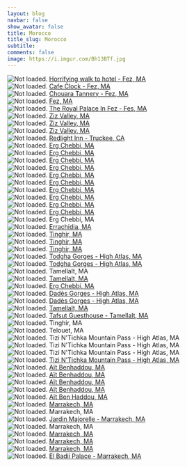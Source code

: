 ```yaml
---
layout: blog
navbar: false
show_avatar: false
title: Morocco
title_slug: Morocco
subtitle: 
comments: false
image: https://i.imgur.com/Bh13BTf.jpg
---
```


<div class="img-container">
  <img src="https://i.imgur.com/I4CPU2A.jpg" alt="Not loaded." class="center-block">
  <a href="https://www.google.com/maps/search/?api=1&query=34.0617361,-5.0070194" target="_blank">
    <span class="img-caption-corner" style="display: inline;">Horrifying walk to hotel - Fez, MA</span>
  </a>  
</div> 


<div class="img-container">
  <img src="https://i.imgur.com/45ZqQB6.jpg" alt="Not loaded." class="center-block">
  <a href="https://www.google.com/maps/search/?api=1&query=34.0623083,-4.9831611" target="_blank">
    <span class="img-caption-corner" style="display: inline;">Cafe Clock - Fez, MA</span>
  </a>  
</div> 


<div class="img-container">
  <img src="https://i.imgur.com/od9sP0b.jpg" alt="Not loaded." class="center-block">
  <a href="https://www.google.com/maps/search/?api=1&query=34.0660528,-4.9711083" target="_blank">
    <span class="img-caption-corner" style="display: inline;">Chouara Tannery - Fez, MA</span>
  </a>  
</div> 


<div class="img-container">
  <img src="https://i.imgur.com/bGkNUZ9.jpg" alt="Not loaded." class="center-block">
  <a href="https://www.google.com/maps/search/?api=1&query=34.0621694,-4.9848056" target="_blank">
    <span class="img-caption-corner" style="display: inline;">Fez, MA</span>
  </a>  
</div> 


<div class="img-container">
  <img src="https://i.imgur.com/VAgyq3r.jpg" alt="Not loaded." class="center-block">
  <a href="https://www.google.com/maps/search/?api=1&query=34.0529778,-4.9938028" target="_blank">
    <span class="img-caption-corner" style="display: inline;">The Royal Palace In Fez - Fes, MA</span>
  </a>  
</div> 


<div class="img-container">
  <img src="https://i.imgur.com/bRPBkeH.jpg" alt="Not loaded." class="center-block">
  <a href="https://www.google.com/maps/search/?api=1&query=31.6530433,-4.2122376" target="_blank">
    <span class="img-caption-corner" style="display: inline;">Ziz Valley, MA</span>
  </a>  
</div> 


<div class="img-container">
  <img src="https://i.imgur.com/iYRH2am.jpg" alt="Not loaded." class="center-block">
  <a href="https://www.google.com/maps/search/?api=1&query=31.6530433,-4.2122376" target="_blank">
    <span class="img-caption-corner" style="display: inline;">Ziz Valley, MA</span>
  </a>  
</div> 


<div class="img-container">
  <img src="https://i.imgur.com/MONTKQS.jpg" alt="Not loaded." class="center-block">
  <a href="https://www.google.com/maps/search/?api=1&query=31.6530433,-4.2122376" target="_blank">
    <span class="img-caption-corner" style="display: inline;">Ziz Valley, MA</span>
  </a>  
</div> 


<div class="img-container">
  <img src="https://i.imgur.com/w4uNMjG.jpg" alt="Not loaded." class="center-block">
  <a href="https://www.google.com/maps/search/?api=1&query=31.1458509,-3.9765540" target="_blank">
    <span class="img-caption-corner" style="display: inline;">Redlight Inn - Truckee, CA</span>
  </a>  
</div> 


<div class="img-container">
  <img src="https://i.imgur.com/QjDNJnG.jpg" alt="Not loaded." class="center-block">
  <a href="https://www.google.com/maps/search/?api=1&query=31.1458509,-3.9765540" target="_blank">
    <span class="img-caption-corner" style="display: inline;">Erg Chebbi, MA</span>
  </a>  
</div> 


<div class="img-container">
  <img src="https://i.imgur.com/U2glBNU.jpg" alt="Not loaded." class="center-block">
  <a href="https://www.google.com/maps/search/?api=1&query=32.6829735,-4.7407244" target="_blank">
    <span class="img-caption-corner" style="display: inline;">Erg Chebbi, MA</span>
  </a>  
</div> 


<div class="img-container">
  <img src="https://i.imgur.com/bK4VHRY.jpg" alt="Not loaded." class="center-block">
  <a href="https://www.google.com/maps/search/?api=1&query=32.6797462,-4.7263166" target="_blank">
    <span class="img-caption-corner" style="display: inline;">Erg Chebbi, MA</span>
  </a>  
</div> 


<div class="img-container">
  <img src="https://i.imgur.com/ZDfRLfw.jpg" alt="Not loaded." class="center-block">
  <a href="https://www.google.com/maps/search/?api=1&query=32.6797462,-4.7263166" target="_blank">
    <span class="img-caption-corner" style="display: inline;">Erg Chebbi, MA</span>
  </a>  
</div> 


<div class="img-container">
  <img src="https://i.imgur.com/DVZVeLw.jpg" alt="Not loaded." class="center-block">
  <a href="https://www.google.com/maps/search/?api=1&query=32.6797462,-4.7263166" target="_blank">
    <span class="img-caption-corner" style="display: inline;">Erg Chebbi, MA</span>
  </a>  
</div> 


<div class="img-container">
  <img src="https://i.imgur.com/egC7MfT.jpg" alt="Not loaded." class="center-block">
  <a href="https://www.google.com/maps/search/?api=1&query=31.1883778,-4.0218083" target="_blank">
    <span class="img-caption-corner" style="display: inline;">Erg Chebbi, MA</span>
  </a>  
</div> 


<div class="img-container">
  <img src="https://i.imgur.com/BflhtNZ.jpg" alt="Not loaded." class="center-block">
  <a href="https://www.google.com/maps/search/?api=1&query=31.1874361,-4.0195778" target="_blank">
    <span class="img-caption-corner" style="display: inline;">Erg Chebbi, MA</span>
  </a>  
</div> 


<div class="img-container">
  <img src="https://i.imgur.com/XnsAaXL.jpg" alt="Not loaded." class="center-block">
  <a href="https://www.google.com/maps/search/?api=1&query=31.1858000,-4.0156444" target="_blank">
    <span class="img-caption-corner" style="display: inline;">Erg Chebbi, MA</span>
  </a>  
</div> 


<div class="img-container">
  <img src="https://i.imgur.com/ocR4ZxG.jpg" alt="Not loaded." class="center-block">
  <a href="https://www.google.com/maps/search/?api=1&query=31.1857056,-4.0156028" target="_blank">
    <span class="img-caption-corner" style="display: inline;">Erg Chebbi, MA</span>
  </a>  
</div> 


<div class="img-container">
  <img src="https://i.imgur.com/Bh13BTf.jpg" alt="Not loaded." class="center-block">
  <a href="https://www.google.com/maps/search/?api=1&query=31.1857000,-4.0155750" target="_blank">
    <span class="img-caption-corner" style="display: inline;">Erg Chebbi, MA</span>
  </a>  
</div> 


<div class="img-container">
  <img src="https://i.imgur.com/tniabuo.jpg" alt="Not loaded." class="center-block">
  <a  target="_blank">
    <span class="img-caption-corner" style="display: inline;">Erg Chebbi, MA</span>
  </a>  
</div> 


<div class="img-container">
  <img src="https://i.imgur.com/NXlwdRD.jpg" alt="Not loaded." class="center-block">
  <a href="https://www.google.com/maps/search/?api=1&query=31.2477750,-4.5994850" target="_blank">
    <span class="img-caption-corner" style="display: inline;">Errachidia, MA</span>
  </a>  
</div> 


<div class="img-container">
  <img src="https://i.imgur.com/rdVLMqC.jpg" alt="Not loaded." class="center-block">
  <a href="https://www.google.com/maps/search/?api=1&query=31.1919435,-4.0297255" target="_blank">
    <span class="img-caption-corner" style="display: inline;">Tinghir, MA</span>
  </a>  
</div> 


<div class="img-container">
  <img src="https://i.imgur.com/2x56VDY.jpg" alt="Not loaded." class="center-block">
  <a href="https://www.google.com/maps/search/?api=1&query=31.1906192,-4.0277260" target="_blank">
    <span class="img-caption-corner" style="display: inline;">Tinghir, MA</span>
  </a>  
</div> 


<div class="img-container">
  <img src="https://i.imgur.com/fnupRsu.jpg" alt="Not loaded." class="center-block">
  <a href="https://www.google.com/maps/search/?api=1&query=31.1896146,-4.0240333" target="_blank">
    <span class="img-caption-corner" style="display: inline;">Tinghir, MA</span>
  </a>  
</div> 


<div class="img-container">
  <img src="https://i.imgur.com/pDXEY57.jpg" alt="Not loaded." class="center-block">
  <a href="https://www.google.com/maps/search/?api=1&query=31.5883187,-5.6034511" target="_blank">
    <span class="img-caption-corner" style="display: inline;">Todgha Gorges - High Atlas, MA</span>
  </a>  
</div> 


<div class="img-container">
  <img src="https://i.imgur.com/u6ZJ1bP.jpg" alt="Not loaded." class="center-block">
  <a href="https://www.google.com/maps/search/?api=1&query=31.1897420,-4.0232747" target="_blank">
    <span class="img-caption-corner" style="display: inline;">Todgha Gorges - High Atlas, MA</span>
  </a>  
</div> 


<div class="img-container">
  <img src="https://i.imgur.com/w0XYdUt.jpg" alt="Not loaded." class="center-block">
  <a  target="_blank">
    <span class="img-caption-corner" style="display: inline;">Tamellalt, MA</span>
  </a>  
</div> 


<div class="img-container">
  <img src="https://i.imgur.com/aXygHAh.jpg" alt="Not loaded." class="center-block">
  <a href="https://www.google.com/maps/search/?api=1&query=31.1919411,-4.0296574" target="_blank">
    <span class="img-caption-corner" style="display: inline;">Tamellalt, MA</span>
  </a>  
</div> 


<div class="img-container">
  <img src="https://i.imgur.com/NbplJRd.jpg" alt="Not loaded." class="center-block">
  <a href="https://www.google.com/maps/search/?api=1&query=31.1898333,-4.0241194" target="_blank">
    <span class="img-caption-corner" style="display: inline;">Erg Chebbi, MA</span>
  </a>  
</div> 


<div class="img-container">
  <img src="https://i.imgur.com/5ecD8tP.jpg" alt="Not loaded." class="center-block">
  <a href="https://www.google.com/maps/search/?api=1&query=31.4534743,-6.2364364" target="_blank">
    <span class="img-caption-corner" style="display: inline;">Dadès Gorges - High Atlas, MA</span>
  </a>  
</div> 


<div class="img-container">
  <img src="https://i.imgur.com/N8eB0kN.jpg" alt="Not loaded." class="center-block">
  <a href="https://www.google.com/maps/search/?api=1&query=31.4534743,-6.2364364" target="_blank">
    <span class="img-caption-corner" style="display: inline;">Dadès Gorges - High Atlas, MA</span>
  </a>  
</div> 


<div class="img-container">
  <img src="https://i.imgur.com/lL94nX2.jpg" alt="Not loaded." class="center-block">
  <a href="https://www.google.com/maps/search/?api=1&query=31.4534743,-6.2364364" target="_blank">
    <span class="img-caption-corner" style="display: inline;">Tamellalt, MA</span>
  </a>  
</div> 


<div class="img-container">
  <img src="https://i.imgur.com/mL2H0yG.jpg" alt="Not loaded." class="center-block">
  <a href="https://www.google.com/maps/search/?api=1&query=31.4449389,-5.9819944" target="_blank">
    <span class="img-caption-corner" style="display: inline;">Tafsut Guesthouse - Tamellalt, MA</span>
  </a>  
</div> 


<div class="img-container">
  <img src="https://i.imgur.com/x8dxhqg.jpg" alt="Not loaded." class="center-block">
  <a  target="_blank">
    <span class="img-caption-corner" style="display: inline;">Tinghir, MA</span>
  </a>  
</div> 


<div class="img-container">
  <img src="https://i.imgur.com/wi1p87J.jpg" alt="Not loaded." class="center-block">
  <a  target="_blank">
    <span class="img-caption-corner" style="display: inline;">Telouet, MA</span>
  </a>  
</div> 


<div class="img-container">
  <img src="https://i.imgur.com/QmptrQ6.jpg" alt="Not loaded." class="center-block">
  <a  target="_blank">
    <span class="img-caption-corner" style="display: inline;">Tizi N&#x27;Tichka Mountain Pass - High Atlas, MA</span>
  </a>  
</div> 


<div class="img-container">
  <img src="https://i.imgur.com/crXKo7d.jpg" alt="Not loaded." class="center-block">
  <a  target="_blank">
    <span class="img-caption-corner" style="display: inline;">Tizi N&#x27;Tichka Mountain Pass - High Atlas, MA</span>
  </a>  
</div> 


<div class="img-container">
  <img src="https://i.imgur.com/aBCa5Hx.jpg" alt="Not loaded." class="center-block">
  <a  target="_blank">
    <span class="img-caption-corner" style="display: inline;">Tizi N&#x27;Tichka Mountain Pass - High Atlas, MA</span>
  </a>  
</div> 


<div class="img-container">
  <img src="https://i.imgur.com/lWkIuDB.jpg" alt="Not loaded." class="center-block">
  <a href="https://www.google.com/maps/search/?api=1&query=31.2863139,-7.3898399" target="_blank">
    <span class="img-caption-corner" style="display: inline;">Tizi N&#x27;Tichka Mountain Pass - High Atlas, MA</span>
  </a>  
</div> 


<div class="img-container">
  <img src="https://i.imgur.com/BkUUbJN.jpg" alt="Not loaded." class="center-block">
  <a href="https://www.google.com/maps/search/?api=1&query=31.0476667,-7.1298639" target="_blank">
    <span class="img-caption-corner" style="display: inline;">Aït Benhaddou, MA</span>
  </a>  
</div> 


<div class="img-container">
  <img src="https://i.imgur.com/7VogIAq.jpg" alt="Not loaded." class="center-block">
  <a href="https://www.google.com/maps/search/?api=1&query=31.0473528,-7.1298556" target="_blank">
    <span class="img-caption-corner" style="display: inline;">Aït Benhaddou, MA</span>
  </a>  
</div> 


<div class="img-container">
  <img src="https://i.imgur.com/iAsSsHy.jpg" alt="Not loaded." class="center-block">
  <a href="https://www.google.com/maps/search/?api=1&query=31.0470111,-7.1273389" target="_blank">
    <span class="img-caption-corner" style="display: inline;">Aït Benhaddou, MA</span>
  </a>  
</div> 


<div class="img-container">
  <img src="https://i.imgur.com/brfAMzs.jpg" alt="Not loaded." class="center-block">
  <a href="https://www.google.com/maps/search/?api=1&query=31.0469722,-7.1273778" target="_blank">
    <span class="img-caption-corner" style="display: inline;">Aït Benhaddou, MA</span>
  </a>  
</div> 


<div class="img-container">
  <img src="https://i.imgur.com/hSk18Xs.jpg" alt="Not loaded." class="center-block">
  <a href="https://www.google.com/maps/search/?api=1&query=31.0454639,-7.1290472" target="_blank">
    <span class="img-caption-corner" style="display: inline;">Aït Ben Haddou, MA</span>
  </a>  
</div> 


<div class="img-container">
  <img src="https://i.imgur.com/le5cDnY.jpg" alt="Not loaded." class="center-block">
  <a href="https://www.google.com/maps/search/?api=1&query=31.6255389,-7.9890639" target="_blank">
    <span class="img-caption-corner" style="display: inline;">Marrakech, MA</span>
  </a>  
</div> 


<div class="img-container">
  <img src="https://i.imgur.com/XYKAIXv.jpg" alt="Not loaded." class="center-block">
  <a  target="_blank">
    <span class="img-caption-corner" style="display: inline;">Marrakech, MA</span>
  </a>  
</div> 


<div class="img-container">
  <img src="https://i.imgur.com/9r0Pxsz.jpg" alt="Not loaded." class="center-block">
  <a href="https://www.google.com/maps/search/?api=1&query=31.6288965,-7.9804442" target="_blank">
    <span class="img-caption-corner" style="display: inline;">Jardin Majorelle - Marrakech, MA</span>
  </a>  
</div> 


<div class="img-container">
  <img src="https://i.imgur.com/nsvw3UT.jpg" alt="Not loaded." class="center-block">
  <a  target="_blank">
    <span class="img-caption-corner" style="display: inline;">Marrakech, MA</span>
  </a>  
</div> 


<div class="img-container">
  <img src="https://i.imgur.com/kReZjIT.jpg" alt="Not loaded." class="center-block">
  <a href="https://www.google.com/maps/search/?api=1&query=31.6289056,-7.9804528" target="_blank">
    <span class="img-caption-corner" style="display: inline;">Marrakech, MA</span>
  </a>  
</div> 


<div class="img-container">
  <img src="https://i.imgur.com/1YPYxu2.jpg" alt="Not loaded." class="center-block">
  <a href="https://www.google.com/maps/search/?api=1&query=31.6259833,-7.9892194" target="_blank">
    <span class="img-caption-corner" style="display: inline;">Marrakech, MA</span>
  </a>  
</div> 


<div class="img-container">
  <img src="https://i.imgur.com/X6TSy1U.jpg" alt="Not loaded." class="center-block">
  <a href="https://www.google.com/maps/search/?api=1&query=31.6282833,-7.9804639" target="_blank">
    <span class="img-caption-corner" style="display: inline;">Marrakech, MA</span>
  </a>  
</div> 


<div class="img-container">
  <img src="https://i.imgur.com/NPd6YZE.jpg" alt="Not loaded." class="center-block">
  <a href="https://www.google.com/maps/search/?api=1&query=31.6181194,-7.9851778" target="_blank">
    <span class="img-caption-corner" style="display: inline;">El Badii Palace - Marrakech, MA</span>
  </a>  
</div> 

